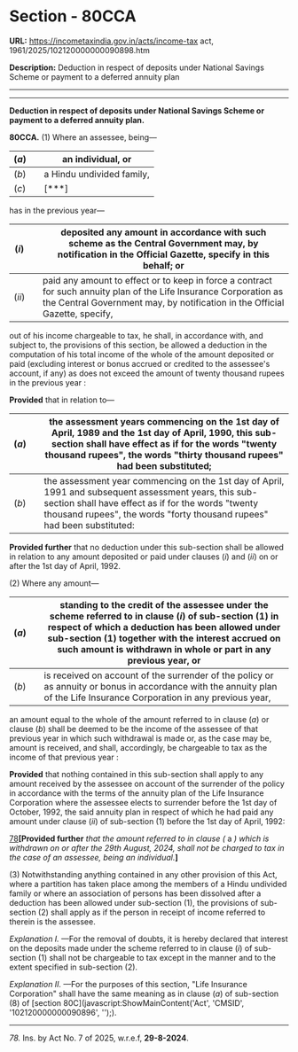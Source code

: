 # Section - 80CCA

**URL:** https://incometaxindia.gov.in/acts/income-tax act, 1961/2025/102120000000090898.htm

**Description:** Deduction in respect of deposits under National Savings Scheme or payment to a deferred annuity plan

---

****

**Deduction in respect of deposits under National Savings Scheme or payment to a deferred annuity plan.**

**80CCA.** (1) Where an assessee, being—

(_a_) |  |  an individual, or  
---|---|---  
(_b_) |  |  a Hindu undivided family,  
(_c_) |  |  [***]  
  
has in the previous year—

(_i_) |  |  deposited any amount in accordance with such scheme as the Central Government may, by notification in the Official Gazette, specify in this behalf; or  
---|---|---  
(_ii_) |  |  paid any amount to effect or to keep in force a contract for such annuity plan of the Life Insurance Corporation as the Central Government may, by notification in the Official Gazette, specify,  
  
out of his income chargeable to tax, he shall, in accordance with, and subject to, the provisions of this section, be allowed a deduction in the computation of his total income of the whole of the amount deposited or paid (excluding interest or bonus accrued or credited to the assessee's account, if any) as does not exceed the amount of twenty thousand rupees in the previous year :

**Provided** that in relation to—

(_a_) |  |  the assessment years commencing on the 1st day of April, 1989 and the 1st day of April, 1990, this sub-section shall have effect as if for the words "twenty thousand rupees", the words "thirty thousand rupees" had been substituted;  
---|---|---  
(_b_) |  |  the assessment year commencing on the 1st day of April, 1991 and subsequent assessment years, this sub-section shall have effect as if for the words "twenty thousand rupees", the words "forty thousand rupees" had been substituted:  
  
**Provided further** that no deduction under this sub-section shall be allowed in relation to any amount deposited or paid under clauses (_i_) and (_ii_) on or after the 1st day of April, 1992.

(2) Where any amount—

(_a_) |  |  standing to the credit of the assessee under the scheme referred to in clause (_i_) of sub-section (1) in respect of which a deduction has been allowed under sub-section (1) together with the interest accrued on such amount is withdrawn in whole or part in any previous year, or  
---|---|---  
(_b_) |  |  is received on account of the surrender of the policy or as annuity or bonus in accordance with the annuity plan of the Life Insurance Corporation in any previous year,  
  
an amount equal to the whole of the amount referred to in clause (_a_) or clause (_b_) shall be deemed to be the income of the assessee of that previous year in which such withdrawal is made or, as the case may be, amount is received, and shall, accordingly, be chargeable to tax as the income of that previous year :

**Provided** that nothing contained in this sub-section shall apply to any amount received by the assessee on account of the surrender of the policy in accordance with the terms of the annuity plan of the Life Insurance Corporation where the assessee elects to surrender before the 1st day of October, 1992, the said annuity plan in respect of which he had paid any amount under clause (_ii_) of sub-section (1) before the 1st day of April, 1992:

[78](javascript:ShowFootnote\('fn78'\);)**[Provided further** _that the amount referred to in clause (_ a _) which is withdrawn on or after the 29th August, 2024, shall not be charged to tax in the case of an assessee, being an individual._**]**

(3) Notwithstanding anything contained in any other provision of this Act, where a partition has taken place among the members of a Hindu undivided family or where an association of persons has been dissolved after a deduction has been allowed under sub-section (1), the provisions of sub-section (2) shall apply as if the person in receipt of income referred to therein is the assessee.

_Explanation I._ —For the removal of doubts, it is hereby declared that interest on the deposits made under the scheme referred to in clause (_i_) of sub-section (1) shall not be chargeable to tax except in the manner and to the extent specified in sub-section (2).

_Explanation II._ —For the purposes of this section, "Life Insurance Corporation" shall have the same meaning as in clause (_a_) of sub-section (8) of [section 80C](javascript:ShowMainContent\('Act', 'CMSID', '102120000000090896', ''\);).

* * *

_78._ Ins. by Act No. 7 of 2025, w.r.e.f, **29-8-2024**.